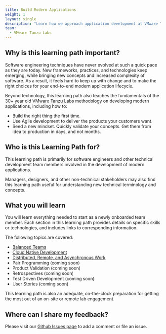 ```yaml
---
title: Build Modern Applications
weight: 1
layout: single
description: "Learn how we approach application development at VMware Tanzu Labs"
team:
  - VMware Tanzu Labs
---
```

 
## Why is this learning path important?
 
Software engineering techniques have never evolved at such a quick pace as they are today. New frameworks, practices, and technologies keep emerging, while bringing new concepts and increased complexity of software. As a result, it feels hard to keep up with change and to make the right choices for your end-to-end modern application lifecycle.
 
Beyond technology, this learning path also teaches the fundamentals of the 30+ year old [VMware Tanzu Labs](https://tanzu.vmware.com/labs) methodology on developing modern applications, including how to:
 
- Build the right thing the first time.
- Use Agile development to deliver the products your customers want.
- Seed a new mindset. Quickly validate your concepts. Get them from idea to production in days, and not months.
 
## Who is this Learning Path for?
 
This learning path is primarily for software engineers and other technical development team members involved in the development of modern applications. 
 
Managers, designers, and other non-technical stakeholders may also find this learning path useful for understanding new technical terminology and concepts. 
 
## What you will learn
 
You will learn everything needed to start as a newly onboarded team member. Each section in this learning path provides details on specific skills or technologies, and includes links to corresponding information. 
 
The following topics are covered:
 
* [Balanced Teams](/outcomes/application-development/balanced-teams/)
* [Cloud Native Development](/outcomes/application-development/cloud-native-development/)
* [Distributed, Remote, and Asynchronous Work](outcomes/application-development/remote/)
* Pair Programming (coming soon)
* Product Validation (coming soon)
* Retrospectives (coming soon)
* Test Driven Development (coming soon)
* User Stories (coming soon)
 
This learning path is also an adequate, on-the-clock preparation for getting the most out of an on-site or remote lab engagement.

## Where can I share my feedback?
 
Please visit our [Github Issues page](https://github.com/vmware-tanzu/tanzu-dev-portal/issues/new/choose) to add a comment or file an issue.

